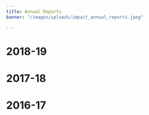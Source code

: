 ```yaml
---
title: Annual Reports
banner: "/images/uploads/impact_annual_reports.jpeg"

---
```

# 2018-19
# 2017-18
# 2016-17
